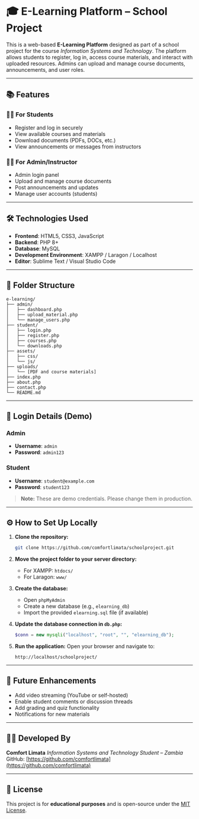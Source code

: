 # 🎓 E-Learning Platform – School Project

This is a web-based **E-Learning Platform** designed as part of a school project for the course *Information Systems and Technology*. 
The platform allows students to register, log in, access course materials, and interact with uploaded resources. 
Admins can upload and manage course documents, announcements, and user roles.

---

## 📚 Features

### 👨‍🏫 For Students

* Register and log in securely
* View available courses and materials
* Download documents (PDFs, DOCs, etc.)
* View announcements or messages from instructors

### 👩‍🏫 For Admin/Instructor

* Admin login panel
* Upload and manage course documents
* Post announcements and updates
* Manage user accounts (students)

---

## 🛠️ Technologies Used

* **Frontend**: HTML5, CSS3, JavaScript
* **Backend**: PHP 8+
* **Database**: MySQL
* **Development Environment**: XAMPP / Laragon / Localhost
* **Editor**: Sublime Text / Visual Studio Code

---

## 📁 Folder Structure

```
e-learning/
├── admin/
│   ├── dashboard.php
│   ├── upload_material.php
│   └── manage_users.php
├── student/
│   ├── login.php
│   ├── register.php
│   ├── courses.php
│   └── downloads.php
├── assets/
│   ├── css/
│   └── js/
├── uploads/
│   └── [PDF and course materials]
├── index.php
├── about.php
├── contact.php
└── README.md
```

---

## 🔐 Login Details (Demo)

### Admin

* **Username**: `admin`
* **Password**: `admin123`

### Student

* **Username**: `student@example.com`
* **Password**: `student123`

> **Note:** These are demo credentials. Please change them in production.

---

## ⚙️ How to Set Up Locally

1. **Clone the repository:**

   ```bash
   git clone https://github.com/comfortlimata/schoolproject.git
   ```

2. **Move the project folder to your server directory:**

   * For XAMPP: `htdocs/`
   * For Laragon: `www/`

3. **Create the database:**

   * Open `phpMyAdmin`
   * Create a new database (e.g., `elearning_db`)
   * Import the provided `elearning.sql` file (if available)

4. **Update the database connection in `db.php`:**

   ```php
   $conn = new mysqli("localhost", "root", "", "elearning_db");
   ```

5. **Run the application:**
   Open your browser and navigate to:

   ```
   http://localhost/schoolproject/
   ```

---

## 🚀 Future Enhancements

* Add video streaming (YouTube or self-hosted)
* Enable student comments or discussion threads
* Add grading and quiz functionality
* Notifications for new materials

---

## 🧑‍💼 Developed By

**Comfort Limata**
*Information Systems and Technology Student – Zambia*
GitHub: [https://github.com/comfortlimata](https://github.com/comfortlimata)

---

## 📄 License

This project is for **educational purposes** and is open-source under the [MIT License](LICENSE).

